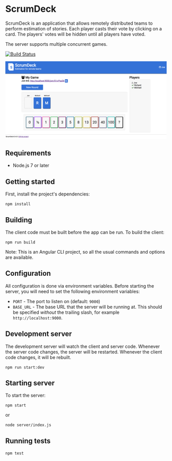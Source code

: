 # ScrumDeck
ScrumDeck is an application that allows remotely distributed teams to perform estimation of stories. 
Each player casts their vote by clicking on a card. The players' votes will be hidden until all 
players have voted.

The server supports multiple concurrent games.

[![Build Status](https://travis-ci.org/joeattardi/scrum-deck.svg?branch=master)](https://travis-ci.org/joeattardi/scrum-deck)

![Screenshot](https://raw.githubusercontent.com/joeattardi/scrum-deck/master/screenshot.png)

## Requirements
- Node.js 7 or later

## Getting started
First, install the project's dependencies:

    npm install

## Building
The client code must be built before the app can be run. To build the client:

    npm run build

Note: This is an Angular CLI project, so all the usual commands and options are available. 

## Configuration
All configuration is done via environment variables. Before starting the server, you will need to set
the following environment variables:

 - `PORT` - The port to listen on (default: `9000`)
 - `BASE_URL` - The base URL that the server will be running at. This should be specified _without_
 the trailing slash, for example `http://localhost:9000`.

## Development server
The development server will watch the client and server code. Whenever the server code changes, the
server will be restarted. Whenever the client code changes, it will be rebuilt.

    npm run start:dev

## Starting server
To start the server:

    npm start

or

    node server/index.js

## Running tests

    npm test